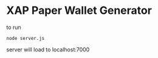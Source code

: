 XAP Paper Wallet Generator
============================
to run
```
node server.js
```
server will load to localhost:7000
